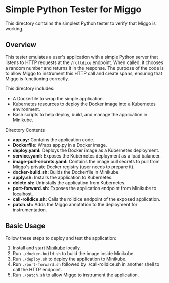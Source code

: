 
# Simple Python Tester for Miggo

This directory contains the simplest Python tester to verify that Miggo is working.

## Overview

This tester emulates a user's application with a simple Python server that listens to HTTP requests at the `/rolldice` endpoint. When called, it chooses a random number and returns it in the response. The purpose of the code is to allow Miggo to instrument this HTTP call and create spans, ensuring that Miggo is functioning correctly.

This directory includes:
- A Dockerfile to wrap the simple application.
- Kubernetes resources to deploy the Docker image into a Kubernetes environment.
- Bash scripts to help deploy, build, and manage the application in Minikube.

Directory Contents
- **app.py:** Contains the application code.
- **Dockerfile:** Wraps app.py in a Docker image.
- **deploy.yaml:** Deploys the Docker image as a Kubernetes deployment.
- **service.yaml:** Exposes the Kubernetes deployment as a load balancer.
- **image-pull-secrets.yaml:** Contains the image pull secrets to pull from Miggo's private Docker registry (user needs to prepare it).
- **docker-build.sh:** Builds the Dockerfile in Minikube.
- **apply.sh:** Installs the application to Kubernetes.
- **delete.sh:** Uninstalls the application from Kubernetes.
- **port-forward.sh:** Exposes the application endpoint from Minikube to localhost.
- **call-rolldice.sh:** Calls the rolldice endpoint of the exposed application.
- **patch.sh:** Adds the Miggo annotation to the deployment for instrumentation.

## Basic Usage

Follow these steps to deploy and test the application:

1. Install and start [Minikube](https://minikube.sigs.k8s.io/docs/start) locally.
2. Run `./docker-build.sh` to build the image inside Minikube.
3. Run `./deploy.sh` to deploy the application to Minikube.
4. Run `./port-forward.sh` followed by ./call-rolldice.sh in another shell to call the HTTP endpoint.
5. Run `./patch.sh` to allow Miggo to instrument the application.
